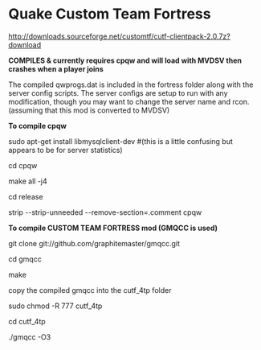 # Quake Custom Team Fortress

http://downloads.sourceforge.net/customtf/cutf-clientpack-2.0.7z?download

**COMPILES & currently requires cpqw and will load with MVDSV then crashes when a player joins**

The compiled qwprogs.dat is included in the fortress folder along with the server config scripts. The server configs are setup to run with any modification, though you may want to change the server name and rcon. (assuming that this mod is converted to MVDSV)

**To compile cpqw**

sudo apt-get install libmysqlclient-dev #(this is a little confusing but appears to be for server statistics)

cd cpqw

make all -j4

cd release

strip --strip-unneeded --remove-section=.comment cpqw

**To compile CUSTOM TEAM FORTRESS mod (GMQCC is used)**

git clone git://github.com/graphitemaster/gmqcc.git

cd gmqcc

make

copy the compiled gmqcc into the cutf_4tp folder

sudo chmod -R 777 cutf_4tp

cd cutf_4tp

./gmqcc -O3
